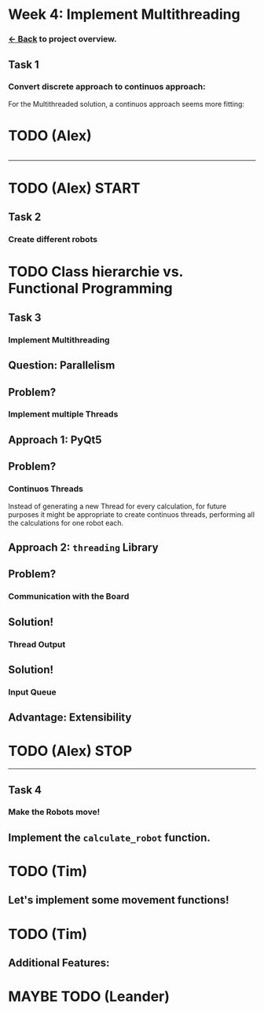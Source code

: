 # Week 4: Implement Multithreading

### [<- Back](/index.md) to project overview.


## Task 1
### Convert discrete approach to continuos approach:
For the Multithreaded solution, a continuos approach seems more fitting:
# TODO (Alex)
```python

```

---
# TODO (Alex) START

## Task 2
### Create different robots
# TODO Class hierarchie vs. Functional Programming

## Task 3 
### Implement Multithreading

## Question: Parallelism

## Problem?
### Implement multiple Threads

## Approach 1: PyQt5

## Problem?
### Continuos Threads
Instead of generating a new Thread for every calculation, for future purposes it might be appropriate to create continuos threads, performing all the calculations for one robot each.

## Approach 2: `threading` Library

## Problem?
### Communication with the Board

## Solution!
### Thread Output

## Solution!
### Input Queue

## Advantage: Extensibility

# TODO (Alex) STOP
---

## Task 4
### Make the Robots move!

## Implement the `calculate_robot` function.
# TODO (Tim)

## Let's implement some movement functions!
# TODO (Tim)

## Additional Features:
# MAYBE TODO (Leander)